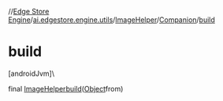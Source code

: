 //[Edge Store Engine](../../../../index.md)/[ai.edgestore.engine.utils](../../index.md)/[ImageHelper](../index.md)/[Companion](index.md)/[build](build.md)

# build

[androidJvm]\

final [ImageHelper](../index.md)[build](build.md)([Object](https://developer.android.com/reference/kotlin/java/lang/Object.html)from)
